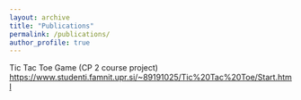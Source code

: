 ```yaml
---
layout: archive
title: "Publications"
permalink: /publications/
author_profile: true
---
```


Tic Tac Toe Game (CP 2 course project)
https://www.studenti.famnit.upr.si/~89191025/Tic%20Tac%20Toe/Start.html



